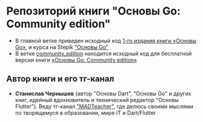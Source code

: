 # Репозиторий книги "Основы Go: Community edition"
- В главной ветке приведен исходный код [1-го издания книги «Основы Go»](https://boosty.to/madteacher/posts/13ea22f4-e8a0-4949-bbe0-7ed0da854b1c?share=post_link), и курса на Stepik ["Основы Go"](https://stepik.org/a/236054)
- В ветке [сommunity_edition](https://github.com/MADTeacher/go_basics/tree/сommunity_edition) находится исходный код для бесплатной версии книги [«Основы Go: Community edition»](https://boosty.to/madteacher/posts/fbd0739f-20ba-4a6f-afe8-ac2fee2c8f8f?share=post_link)


## Автор книги и его тг-канал
- **Станислав Чернышев** (автор "Основы Dart", "Основы Go" и других книг, идейный вдохновитель и технический редактор "Основы Flutter"). Веду тг-канал ["MADTeacher"](https://t.me/+FfxRnFhth7IyNDBi), где делюсь своими мыслями по творящемуся в образовании, мире IT и Dart/Flutter
